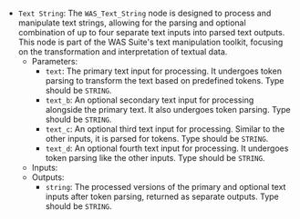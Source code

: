- `Text String`: The `WAS_Text_String` node is designed to process and manipulate text strings, allowing for the parsing and optional combination of up to four separate text inputs into parsed text outputs. This node is part of the WAS Suite's text manipulation toolkit, focusing on the transformation and interpretation of textual data.
    - Parameters:
        - `text`: The primary text input for processing. It undergoes token parsing to transform the text based on predefined tokens. Type should be `STRING`.
        - `text_b`: An optional secondary text input for processing alongside the primary text. It also undergoes token parsing. Type should be `STRING`.
        - `text_c`: An optional third text input for processing. Similar to the other inputs, it is parsed for tokens. Type should be `STRING`.
        - `text_d`: An optional fourth text input for processing. It undergoes token parsing like the other inputs. Type should be `STRING`.
    - Inputs:
    - Outputs:
        - `string`: The processed versions of the primary and optional text inputs after token parsing, returned as separate outputs. Type should be `STRING`.
